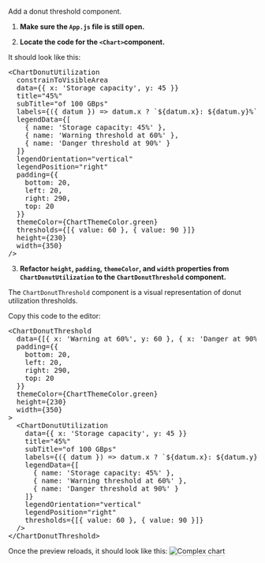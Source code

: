 Add a donut threshold component.

1) <strong>Make sure the `App.js` file is still open.</strong>

2) <strong>Locate the code for the `<Chart>`component.</strong>

It should look like this:

<pre class="file">
&lt;ChartDonutUtilization
  constrainToVisibleArea
  data={{ x: &#39;Storage capacity&#39;, y: 45 }}
  title=&quot;45%&quot;
  subTitle=&quot;of 100 GBps&quot;
  labels={({ datum }) =&gt; datum.x ? `${datum.x}: ${datum.y}%` : null}
  legendData={[
    { name: &#39;Storage capacity: 45%&#39; },
    { name: &#39;Warning threshold at 60%&#39; }, 
    { name: &#39;Danger threshold at 90%&#39; }
  ]}
  legendOrientation=&quot;vertical&quot;
  legendPosition=&quot;right&quot;
  padding={{
    bottom: 20,
    left: 20,
    right: 290,
    top: 20
  }}
  themeColor={ChartThemeColor.green}
  thresholds={[{ value: 60 }, { value: 90 }]}
  height={230}
  width={350}
/&gt;
</pre>

3) <strong>Refactor `height`, `padding`, `themeColor`, and `width` properties from `ChartDonutUtilization` to the `ChartDonutThreshold` component.</strong>

 The `ChartDonutThreshold` component is a visual representation of donut utilization thresholds.

Copy this code to the editor:

<pre class="file" data-target="clipboard">
&lt;ChartDonutThreshold
  data={[{ x: &#39;Warning at 60%&#39;, y: 60 }, { x: &#39;Danger at 90%&#39;, y: 90 }]}
  padding={{
    bottom: 20,
    left: 20,
    right: 290,
    top: 20
  }}
  themeColor={ChartThemeColor.green}
  height={230}
  width={350}
&gt;
  &lt;ChartDonutUtilization
    data={{ x: &#39;Storage capacity&#39;, y: 45 }}
    title=&quot;45%&quot;
    subTitle=&quot;of 100 GBps&quot;
    labels={({ datum }) =&gt; datum.x ? `${datum.x}: ${datum.y}%` : null}
    legendData={[
      { name: &#39;Storage capacity: 45%&#39; },
      { name: &#39;Warning threshold at 60%&#39; }, 
      { name: &#39;Danger threshold at 90%&#39; }
    ]}
    legendOrientation=&quot;vertical&quot;
    legendPosition=&quot;right&quot;
    thresholds={[{ value: 60 }, { value: 90 }]}
  /&gt;
&lt;/ChartDonutThreshold&gt;
</pre>

Once the preview reloads, it should look like this:
<img src="donut-utilization-chart/assets/complex.png" alt="Complex chart" style="box-shadow: rgba(3, 3, 3, 0.2) 0px 1.25px 2.5px 0px;" />

